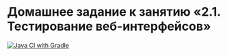 # Домашнее задание к занятию «2.1. Тестирование веб-интерфейсов»
[![Java CI with Gradle](https://github.com/AlBokov/web_test/actions/workflows/gradle.yml/badge.svg)](https://github.com/AlBokov/web_test/actions/workflows/gradle.yml)